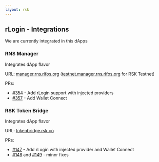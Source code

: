 ```yaml
---
layout: rsk
---
```


## rLogin - Integrations

We are currently integrated in this dApps

### RNS Manager

Integrates dApp flavor

URL: [manager.rns.rifos.org](https://manager.rns.rifos.org/) ([testnet.manager.rns.rifos.org](https://testnet.manager.rns.rifos.org/) for RSK Testnet)

PRs:
- [#354](https://github.com/rnsdomains/rns-manager-react/pull/354) - Add rLogin support with injected providers
- [#357](https://github.com/rnsdomains/rns-manager-react/pull/357) - Add Wallet Connect

### RSK Token Bridge

Integrates dApp flavor

URL: [tokenbridge.rsk.co](https://tokenbridge.rsk.co/)

PRs:
- [#147](https://github.com/rsksmart/tokenbridge/pull/147) - Add rLogin with injected provider and Wallet Connect
- [#148](https://github.com/rsksmart/tokenbridge/pull/148) and [#149](https://github.com/rsksmart/tokenbridge/pull/149) - minor fixes
